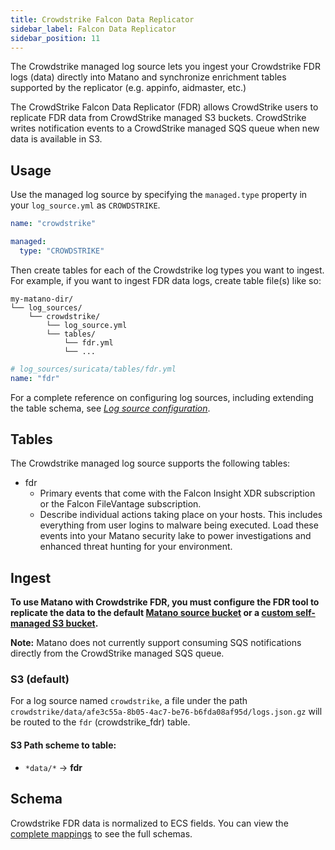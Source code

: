 ```yaml
---
title: Crowdstrike Falcon Data Replicator
sidebar_label: Falcon Data Replicator
sidebar_position: 11
---
```


The Crowdstrike managed log source lets you ingest your Crowdstrike FDR logs (data) directly into Matano and synchronize enrichment tables supported by the replicator (e.g. appinfo, aidmaster, etc.)

The CrowdStrike Falcon Data Replicator (FDR) allows CrowdStrike users to replicate FDR data from CrowdStrike managed S3 buckets. CrowdStrike writes notification events to a CrowdStrike managed SQS queue when new data is available in S3.

## Usage

Use the managed log source by specifying the `managed.type` property in your `log_source.yml` as `CROWDSTRIKE`.

```yml
name: "crowdstrike"

managed:
  type: "CROWDSTRIKE"
```

Then create tables for each of the Crowdstrike log types you want to ingest. For example, if you want to ingest FDR data logs, create table file(s) like so:

```
my-matano-dir/
└── log_sources/
    └── crowdstrike/
        └── log_source.yml
        └── tables/
            └── fdr.yml
            └── ...
```

```yml
# log_sources/suricata/tables/fdr.yml
name: "fdr"
```

For a complete reference on configuring log sources, including extending the table schema, see [_Log source configuration_](../../configuration.md).

## Tables

The Crowdstrike managed log source supports the following tables:

- fdr
  - Primary events that come with the Falcon Insight XDR subscription or the Falcon FileVantage subscription.
  - Describe individual actions taking place on your hosts. This includes everything from user logins to malware being executed. Load these events into your Matano security lake to power investigations and enhanced threat hunting for your environment.

## Ingest

**To use Matano with Crowdstrike FDR, you must configure the FDR tool to replicate the data to the default [Matano source bucket](/docs/log-sources/ingestion#using-the-matano-provided-sources-bucket) or a [custom self-managed S3 bucket](/docs/log-sources/ingestion#bringing-your-own-bucket).**

**Note:** Matano does not currently support consuming SQS notifications directly from the CrowdStrike managed SQS queue.

### S3 (default)

For a log source named `crowdstrike`, a file under the path `crowdstrike/data/afe3c55a-8b05-4ac7-be76-b6fda08af95d/logs.json.gz` will be routed to the `fdr` (crowdstrike_fdr) table.

#### S3 Path scheme to table:

- `*data/*` -> **fdr**

## Schema

Crowdstrike FDR data is normalized to ECS fields. You can view the [complete mappings][1] to see the full schemas.

[1]: https://github.com/matanolabs/matano/blob/main/data/managed/log_sources/crowdstrike/tables/fdr.yml
